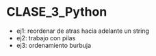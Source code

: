 # CLASE_3_Python

- ej1: reordenar de atras hacia adelante un string
- ej2: trabajo con pilas
- ej3: ordenamiento burbuja

